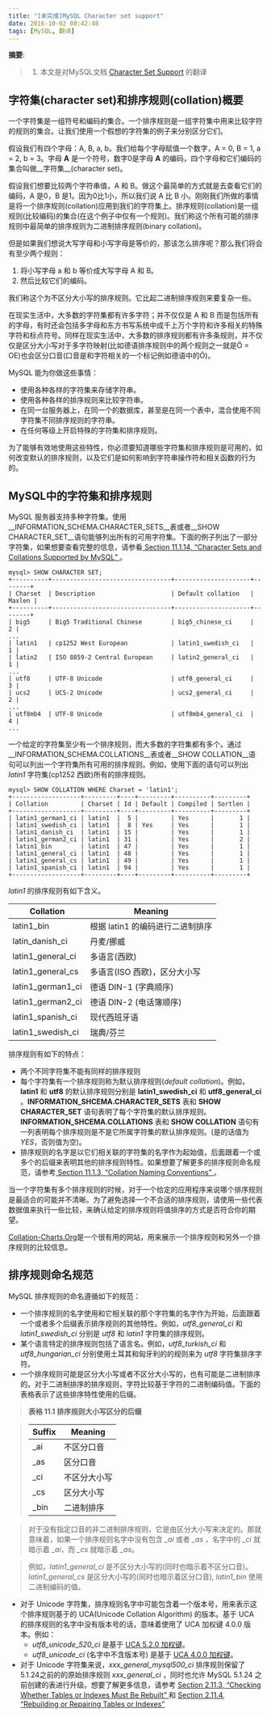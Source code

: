 ```yaml
---
title: "[未完成]MySQL Character set support"
date: 2016-10-02 08:42:48
tags: [MySQL, 翻译]
---
```


__摘要__:

> 1. 本文是对MySQL文档 [Character Set Support](https://dev.mysql.com/doc/refman/5.7/en/charset.html) 的翻译

<!-- more -->

## 字符集(character set)和排序规则(collation)概要

一个字符集是一组符号和编码的集合。一个排序规则是一组字符集中用来比较字符的规则的集合。让我们使用一个假想的字符集的例子来分别区分它们。

假设我们有四个字母：A, B, a, b。我们给每个字母赋值一个数字，A = 0, B = 1, a = 2, b = 3。字母 __A__ 是一个符号，数字0是字母 __A__ 的编码，四个字母和它们编码的集合叫做__字符集__(character set)。

假设我们想要比较两个字符串值，A 和 B。做这个最简单的方式就是去查看它们的编码，A 是0，B 是1。因为0比1小，所以我们说 A 比 B 小。刚刚我们所做的事情是将一个排序规则(collation)应用到我们的字符集上。排序规则(collation)是一组规则(比较编码)的集合(在这个例子中仅有一个规则)。我们称这个所有可能的排序规则中最简单的排序规则为二进制排序规则(binary collation)。

但是如果我们想说大写字母和小写字母是等价的，那该怎么排序呢？那么我们将会有至少两个规则：

1. 将小写字母 a 和 b 等价成大写字母 A 和 B。
2. 然后比较它们的编码。

我们称这个为不区分大小写的排序规则。它比起二进制排序规则来要复杂一些。

在现实生活中，大多数的字符集都有许多字符；并不仅仅是 A 和 B 而是包括所有的字母，有时还会包括多字母和东方书写系统中成千上万个字符和许多相关的特殊字符和标点符号。同样在现实生活中，大多数的排序规则都有许多条规则，并不仅仅是区分大小写对于多字符映射(比如德语排序规则中的两个规则之一就是Ö = OE)也会区分口音(口音是和字符相关的一个标记例如德语中的Ö)。

MySQL 能为你做这些事情：

+ 使用各种各样的字符集来存储字符串。
+ 使用各种各样的排序规则来比较字符串。
+ 在同一台服务器上，在同一个的数据库，甚至是在同一个表中，混合使用不同字符集不同排序规则的字符串。
+ 在任何等级上开启特殊的字符集和排序规则。

为了能够有效地使用这些特性，你必须要知道哪些字符集和排序规则是可用的，如何改变默认的排序规则，以及它们是如何影响到字符串操作符和相关函数的行为的。

## MySQL中的字符集和排序规则

MySQL 服务器支持多种字符集。使用__INFORMATION\_SCHEMA.CHARACTER_SETS__表或者__SHOW CHARACTER_SET__语句能够列出所有的可用字符集。下面的例子列出了一部分字符集，如果想要查看完整的信息，请参看[ Section 11.1.14, “Character Sets and Collations Supported by MySQL” ](https://dev.mysql.com/doc/refman/5.7/en/charset-charsets.html)。

    mysql> SHOW CHARACTER SET;
    +----------+---------------------------------+---------------------+--------+
    | Charset  | Description                     | Default collation   | Maxlen |
    +----------+---------------------------------+---------------------+--------+
    | big5     | Big5 Traditional Chinese        | big5_chinese_ci     |      2 |
    ...
    | latin1   | cp1252 West European            | latin1_swedish_ci   |      1 |
    | latin2   | ISO 8859-2 Central European     | latin2_general_ci   |      1 |
    ...
    | utf8     | UTF-8 Unicode                   | utf8_general_ci     |      3 |
    | ucs2     | UCS-2 Unicode                   | ucs2_general_ci     |      2 |
    ...
    | utf8mb4  | UTF-8 Unicode                   | utf8mb4_general_ci  |      4 |
    ...

一个给定的字符集至少有一个排序规则，而大多数的字符集都有多个。通过__INFORMATION\_SCHEMA.COLLATIONS__表或者__SHOW COLLATION__语句可以列出一个字符集所有可用的排序规则。例如，使用下面的语句可以列出 _latin1_ 字符集(cp1252 西欧)所有的排序规则。

    mysql> SHOW COLLATION WHERE Charset = 'latin1';
    +-------------------+---------+----+---------+----------+---------+
    | Collation         | Charset | Id | Default | Compiled | Sortlen |
    +-------------------+---------+----+---------+----------+---------+
    | latin1_german1_ci | latin1  |  5 |         | Yes      |       1 |
    | latin1_swedish_ci | latin1  |  8 | Yes     | Yes      |       1 |
    | latin1_danish_ci  | latin1  | 15 |         | Yes      |       1 |
    | latin1_german2_ci | latin1  | 31 |         | Yes      |       2 |
    | latin1_bin        | latin1  | 47 |         | Yes      |       1 |
    | latin1_general_ci | latin1  | 48 |         | Yes      |       1 |
    | latin1_general_cs | latin1  | 49 |         | Yes      |       1 |
    | latin1_spanish_ci | latin1  | 94 |         | Yes      |       1 |
    +-------------------+---------+----+---------+----------+---------+

*latin1* 的排序规则有如下含义。

| Collation | Meaning |
|-----------|---------|
| latin1_bin| 根据 latin1 的编码进行二进制排序 |
| latin_danish_ci | 丹麦/挪威 |
| latin1_general_ci | 多语言(西欧) |
| latin1_general_cs | 多语言(ISO 西欧)，区分大小写 |
| latin1_german1_ci | 德语 DIN-1 (字典顺序) |
| latin1_german2_ci | 德语 DIN-2 (电话簿顺序) |
| latin1_spanish_ci | 现代西班牙语 |
| latin1_swedish_ci | 瑞典/芬兰 |


排序规则有如下的特点：

 * 两个不同字符集不能有同样的排序规则
 * 每个字符集有一个排序规则称为默认排序规则(*default collation*)。例如，__latin1__ 和 __utf8__ 的默认排序规则分别是 __latin1\_swedish\_ci__ 和 __utf8\_general\_ci__ 。__INFORMATION\_SHCEMA.CHARACTER\_SETS__ 表和 __SHOW CHARACTER\_SET__ 语句表明了每个字符集的默认排序规则。 __INFORMATION\_SHCEMA.COLLATIONS__ 表和 __SHOW COLLATION__ 语句有一列表明每个排序规则是不是它所属字符集的默认排序规则。(是的话值为*YES*，否则值为空)。
 * 排序规则的名字是以它们相关联的字符集的名字作为起始值，后面跟着一个或多个的后缀来表明其他的排序规则特性。如果想要了解更多的排序规则命名规范，请参考[ Section 11.1.3, “Collation Naming Conventions” ](https://dev.mysql.com/doc/refman/5.7/en/charset-collation-names.html)。

当一个字符集有多个排序规则的时候，对于一个给定的应用程序来说哪个排序规则是最适合的可能并不清晰。为了避免选择一个不合适的排序规则，请使用一些代表数据值来执行一些比较，来确认给定的排序规则将值排序的方式是否符合你的期望。

[Collation-Charts.Org](http://www.collation-charts.org/)是一个很有用的网站，用来展示一个排序规则和另外一个排序规则的比较信息。

## 排序规则命名规范

MySQL 排序规则的命名遵循如下的规范：

+ 一个排序规则的名字使用和它相关联的那个字符集的名字作为开始，后面跟着一个或者多个后缀表示排序规则的其他特性。例如，*utf8_general_ci* 和 *latin1_swedish_ci* 分别是 *utf8* 和 *latin1* 字符集的排序规则。
+ 某个语言特定的排序规则包括了语言名。例如，*utf8_turkish_ci* 和 *utf8_hungarian_ci* 分别使用土耳其和匈牙利的的规则来为 *utf8* 字符集排序字符。
+ 一个排序规则可能是区分大小写或者不区分大小写的，也有可能是二进制排序的。对于二进制排序的排序规则，字符比较基于字符的二进制编码值。下面的表格表示了这些排序特性使用的后缀。

> __表格 11.1 排序规则大小写区分的后缀__

> Suffix | Meaning
> -------|--------
> _ai | 不区分口音
> _as | 区分口音
> _ci | 不区分大小写
> _cs | 区分大小写
> _bin | 二进制排序

> 对于没有指定口音的非二进制排序规则，它是由区分大小写来决定的。那就意味着，如果一个排序规则名字中没有包含 *_ai* 或者 *_as* ，名字中的 *_ci* 就暗示着 *_ai*，而 *_cs* 就暗示着 *_as*。

> 例如，*latin1_general_ci* 是不区分大小写的(同时也暗示着不区分口音)。*latin1_general_cs* 是区分大小写的(同时也暗示着区分口音), *latin1_bin* 使用二进制编码的值。

+ 对于 Unicode 字符集，排序规则名字中可能包含着一个版本号，用来表示这个排序规则基于的 UCA(Unicode Collation Algorithm) 的版本。基于 UCA 的排序规则的名字中没有版本号的话，意味着使用了 UCA 加权键 4.0.0 版本。例如：
  + *utf8_unicode_520_ci* 是基于 [UCA 5.2.0 加权键](http://www.unicode.org/Public/UCA/5.2.0/allkeys.txt)。
  + *utf8_unicode_ci* (名字中不含版本号) 是基于 [UCA 4.0.0 加权键](http://www.unicode.org/Public/UCA/4.0.0/allkeys-4.0.0.txt)。
+ 对于 Unicode 字符集来说，*xxx_general_mysql500_ci* 排序规则保留了5.1.24之前的的原始排序规则 *xxx_general_ci* ，同时也允许 MySQL 5.1.24 之前创建的表进行升级。想要了解更多信息，请参考 [ Section 2.11.3, “Checking Whether Tables or Indexes Must Be Rebuilt” ](http://dev.mysql.com/doc/refman/5.7/en/checking-table-incompatibilities.html) 和 [ Section 2.11.4, “Rebuilding or Repairing Tables or Indexes” ](http://dev.mysql.com/doc/refman/5.7/en/rebuilding-tables.html)

